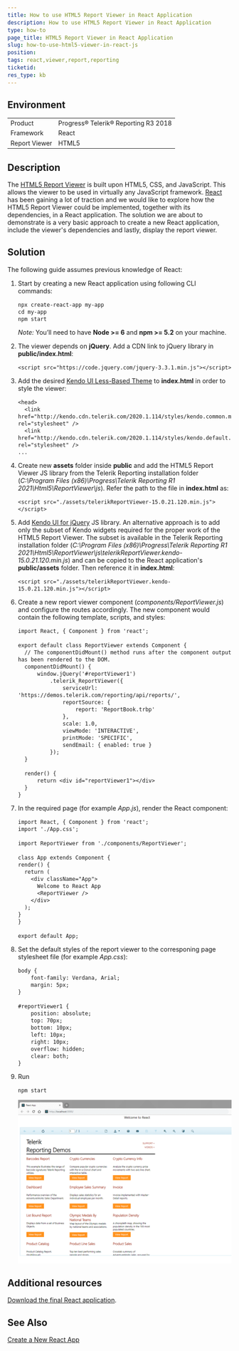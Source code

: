 ```yaml
---
title: How to use HTML5 Report Viewer in React Application
description: How to use HTML5 Report Viewer in React Application
type: how-to
page_title: HTML5 Report Viewer in React Application
slug: how-to-use-html5-viewer-in-react-js
position: 
tags: react,viewer,report,reporting
ticketid:
res_type: kb
---
```


## Environment

<table>
	<tr>
		<td>Product</td>
		<td>Progress® Telerik® Reporting R3 2018</td>
	</tr>
	<tr>
		<td>Framework</td>
		<td>React</td>
	</tr>
	<tr>
		<td>Report Viewer</td>
		<td>HTML5</td>
	</tr>
</table>


## Description

The [HTML5 Report Viewer](../html5-report-viewer) is built upon HTML5, CSS, and JavaScript. This allows the viewer to be used in virtually any JavaScript framework.
[React](https://reactjs.org/) has been gaining a lot of traction and we would like to explore how the HTML5 Report Viewer could be implemented, together with its dependencies, in a React application.
The solution we are about to demonstrate is a very basic approach to create a new React application, include the viewer's dependencies and lastly, display the report viewer.

## Solution

The following guide assumes previous knowledge of React:

1. Start by creating a new React application using following CLI commands:

    ```
    npx create-react-app my-app
    cd my-app
    npm start
    ```
  
    *Note:* You’ll need to have **Node >= 6** and **npm >= 5.2** on your machine.
  
2. The viewer depends on **jQuery**. Add a CDN link to jQuery library in **public/index.html**:
       
    ```
    <script src="https://code.jquery.com/jquery-3.3.1.min.js"></script>
    ```

3. Add the desired [Kendo UI Less-Based Theme](https://docs.telerik.com/kendo-ui/styles-and-layout/appearance-styling) to **index.html** in order to style the viewer:

    ```
    <head>
      <link href="http://kendo.cdn.telerik.com/2020.1.114/styles/kendo.common.min.css" rel="stylesheet" />
      <link href="http://kendo.cdn.telerik.com/2020.1.114/styles/kendo.default.min.css" rel="stylesheet" />
    ...
    ```
  
4. Create new **assets** folder inside **public** and add the HTML5 Report Viewer JS library from the Telerik Reporting installation folder (*C:\Program Files (x86)\Progress\Telerik Reporting R1 2021\Html5\ReportViewer\js*).
Refer the path to the file in **index.html** as:
    ```
    <script src="./assets/telerikReportViewer-15.0.21.120.min.js"></script>
    ```
	
5. Add [Kendo UI for jQuery](https://www.telerik.com/kendo-ui) JS library. An alternative approach is to add only the subset of Kendo widgets required for the proper work of the
HTML5 Report Viewer. The subset is available in the Telerik Reporting installation folder (*C:\Program Files (x86)\Progress\Telerik Reporting R1 2021\Html5\ReportViewer\js\telerikReportViewer.kendo-15.0.21.120.min.js*) 
and can be copied to the React application's **public/assets** folder. Then reference it in **index.html**:

	```
	<script src="./assets/telerikReportViewer.kendo-15.0.21.120.min.js"></script>
	```

6. Create a new report viewer component (*components/ReportViewer.js*) and configure the routes accordingly. The new component would contain the following template, scripts, and styles:
    ```
    import React, { Component } from 'react';

    export default class ReportViewer extends Component {
      // The componentDidMount() method runs after the component output has been rendered to the DOM. 
      componentDidMount() {
          window.jQuery('#reportViewer1')
              .telerik_ReportViewer({
                  serviceUrl: 'https://demos.telerik.com/reporting/api/reports/',
                  reportSource: {
                      report: 'ReportBook.trbp'
                  },
                  scale: 1.0,
                  viewMode: 'INTERACTIVE',
                  printMode: 'SPECIFIC',
                  sendEmail: { enabled: true }
              });
      }

      render() {
          return <div id="reportViewer1"></div>
      }
    }
    ```
  
7. In the required page (for example *App.js*), render the React component:
  
    ```
    import React, { Component } from 'react';
    import './App.css';

    import ReportViewer from './components/ReportViewer';

    class App extends Component {
    render() {
      return (
        <div className="App">
          Welcome to React App
          <ReportViewer />
        </div>
      );
    }
    }

    export default App;
    ```

8. Set the default styles of the report viewer to the corresponing page stylesheet file (for example *App.css*):
    ```
    body {
        font-family: Verdana, Arial;
        margin: 5px;
    }

    #reportViewer1 {
        position: absolute;
        top: 70px;
        bottom: 10px;
        left: 10px;
        right: 10px;
        overflow: hidden;
        clear: both;
    }
    ```
  
9. Run
    ```
    npm start
    ```
	
	![HTML5 Report Viewer in React](resources/report-viewer-in-react-app.png)

## Additional resources
[Download the final React application](resources/telerik-report-viewer-react-app.zip).

## See Also
[Create a New React App](https://reactjs.org/docs/create-a-new-react-app.html)
